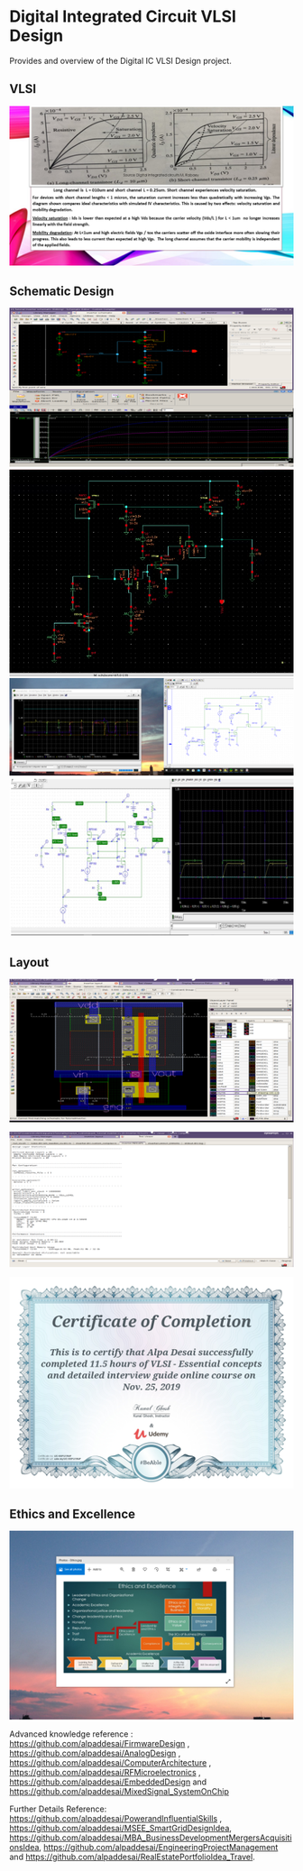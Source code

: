 # Digital Integrated Circuit VLSI Design

Provides and overview of the Digital IC VLSI Design project.

## VLSI
![image](image1.jpg)

## Schematic Design
![image](SchematicDesign.png)
![image](DRAM.png)
![image](DRAM_Orcad.png)
![image](SRAM.jpg)

## Layout
![image](VLSILayout.png)

![image](Output.png)

![image](VLSI_Design_Certification.jpg)

## Ethics and Excellence
![image](EthicsandExcellence.png)

Advanced knowledge reference :  https://github.com/alpaddesai/FirmwareDesign , https://github.com/alpaddesai/AnalogDesign , https://github.com/alpaddesai/ComputerArchitecture , https://github.com/alpaddesai/RFMicroelectronics , https://github.com/alpaddesai/EmbeddedDesign and https://github.com/alpaddesai/MixedSignal_SystemOnChip

Further Details Reference: 
https://github.com/alpaddesai/PowerandInfluentialSkills , https://github.com/alpaddesai/MSEE_SmartGridDesignIdea, https://github.com/alpaddesai/MBA_BusinessDevelopmentMergersAcquisitionsIdea, https://github.com/alpaddesai/EngineeringProjectManagement and https://github.com/alpaddesai/RealEstatePortfolioIdea_Travel.

